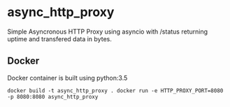 # async_http_proxy

Simple Asyncronous HTTP Proxy using asyncio with /status returning uptime and transfered data in bytes.

## Docker

Docker container is built using python:3.5

`
docker build -t async_http_proxy .
docker run -e HTTP_PROXY_PORT=8080 -p 8080:8080 async_http_proxy
`


